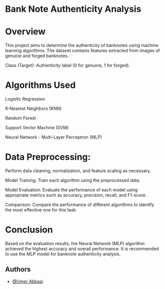 # Bank Note Authenticity Analysis

# Overview
This project aims to determine the authenticity of banknotes using machine learning algorithms. The dataset contains features extracted from images of genuine and forged banknotes.


Class (Target): Authenticity label (0 for genuine, 1 for forged).
# Algorithms Used
Logistic Regression

K-Nearest Neighbors (KNN)

Random Forest

Support Vector Machine (SVM)

Neural Network - Multi-Layer Perceptron (MLP)


# Data Preprocessing: 
Perform data cleaning, normalization, and feature scaling as necessary.

Model Training: Train each algorithm using the preprocessed data.

Model Evaluation: Evaluate the performance of each model using appropriate metrics such as accuracy, precision, recall, and F1-score.

Comparison: Compare the performance of different algorithms to identify the most effective one for this task.


# Conclusion
Based on the evaluation results, the Neural Network (MLP) algorithm achieved the highest accuracy and overall performance. It is recommended to use the MLP model for banknote authenticity analysis.
## Authors

- [@Umer Abbasi](https://www.github.com/umerabbasi658)

